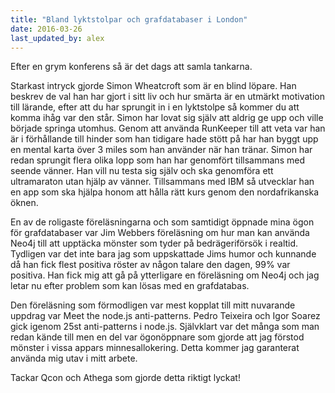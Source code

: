 ```yaml
---
title: "Bland lyktstolpar och grafdatabaser i London"
date: 2016-03-26
last_updated_by: alex
---
```

Efter en grym konferens så är det dags att samla tankarna.

Starkast intryck gjorde Simon Wheatcroft som är en blind löpare. Han beskrev de val han har gjort i sitt liv och hur smärta är en utmärkt motivation till lärande, efter att du har sprungit in i en lyktstolpe så kommer du att komma ihåg var den står. Simon har lovat sig själv att aldrig ge upp och ville började springa utomhus. Genom att använda RunKeeper till att veta var han är i förhållande till hinder som han tidigare hade stött på har han byggt upp en mental karta över 3 miles som han använder när han tränar. Simon har redan sprungit flera olika lopp som han har genomfört tillsammans med seende vänner. Han vill nu testa sig själv och ska genomföra ett ultramaraton utan hjälp av vänner. Tillsammans med IBM så utvecklar han en app som ska hjälpa honom att hålla rätt kurs genom den nordafrikanska öknen.

En av de roligaste föreläsningarna och som samtidigt öppnade mina ögon för grafdatabaser var Jim Webbers föreläsning om hur man kan använda Neo4j till att upptäcka mönster som tyder på bedrägeriförsök i realtid. Tydligen var det inte bara jag som uppskattade Jims humor och kunnande då han fick flest positiva röster av någon talare den dagen, 99% var positiva. Han fick mig att gå på ytterligare en föreläsning om Neo4j och jag letar nu efter problem som kan lösas med en grafdatabas.

Den föreläsning som förmodligen var mest kopplat till mitt nuvarande uppdrag var Meet the node.js anti-patterns. Pedro Teixeira och Igor Soarez gick igenom 25st anti-patterns i node.js. Självklart var det många som man redan kände till men en del var ögonöppnare som gjorde att jag förstod mönster i vissa appars minnesallokering. Detta kommer jag garanterat använda mig utav i mitt arbete.

Tackar Qcon och Athega som gjorde detta riktigt lyckat!
